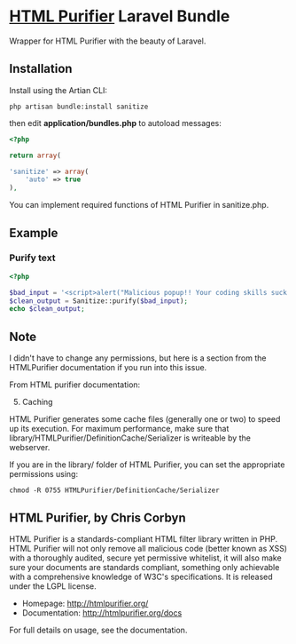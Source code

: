 # [HTML Purifier](http://htmlpurifier.org/) Laravel Bundle

Wrapper for HTML Purifier with the beauty of Laravel.

## Installation

Install using the Artian CLI:

	php artisan bundle:install sanitize

then edit **application/bundles.php** to autoload messages:

```php
<?php

return array(

'sanitize' => array(
	'auto' => true
),

```
	
You can implement required functions of HTML Purifier in sanitize.php.

## Example

### Purify text

```php
<?php

$bad_input = '<script>alert("Malicious popup!! Your coding skills suck!")</script>';
$clean_output = Sanitize::purify($bad_input);
echo $clean_output;

```

## Note

I didn't have to change any permissions, but here is a section from the HTMLPurifier documentation if you run into this issue.

From HTML purifier documentation:

5. Caching

HTML Purifier generates some cache files (generally one or two) to speed up
its execution. For maximum performance, make sure that
library/HTMLPurifier/DefinitionCache/Serializer is writeable by the webserver.

If you are in the library/ folder of HTML Purifier, you can set the
appropriate permissions using:

    chmod -R 0755 HTMLPurifier/DefinitionCache/Serializer

## HTML Purifier, by Chris Corbyn

HTML Purifier is a standards-compliant HTML filter library written in PHP. HTML Purifier will not only remove all malicious code (better known as XSS) with a thoroughly audited, secure yet permissive whitelist, it will also make sure your documents are standards compliant, something only achievable with a comprehensive knowledge of W3C's specifications. 
It is released under the LGPL license.

- Homepage:      http://htmlpurifier.org/
- Documentation: http://htmlpurifier.org/docs

For full details on usage, see the documentation.